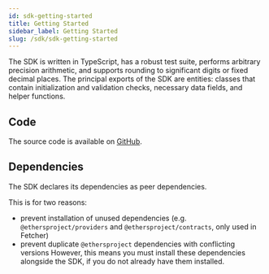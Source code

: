 ```yaml
---
id: sdk-getting-started
title: Getting Started
sidebar_label: Getting Started
slug: /sdk/sdk-getting-started
---
```


The SDK is written in TypeScript, has a robust test suite, performs arbitrary precision arithmetic, and supports rounding to significant digits or fixed decimal places. The principal exports of the SDK are entities: classes that contain initialization and validation checks, necessary data fields, and helper functions.

## Code

The source code is available on [GitHub](https://github.com/spheronFdn/desub-js).

## Dependencies

The SDK declares its dependencies as peer dependencies.

This is for two reasons:

- prevent installation of unused dependencies (e.g.` @ethersproject/providers` and `@ethersproject/contracts`, only used in Fetcher)
- prevent duplicate `@ethersproject` dependencies with conflicting versions
  However, this means you must install these dependencies alongside the SDK, if you do not already have them installed.
